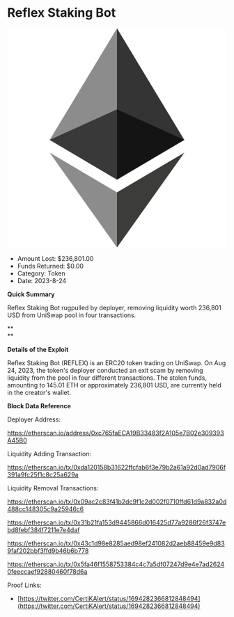 # Reflex Staking Bot
![Reflex Staking Bot](/rektimages/Reflex-Staking-Bot-Rugpull.png)
- Amount Lost: $236,801.00
- Funds Returned: $0.00
- Category: Token
- Date: 2023-8-24

**Quick Summary**

Reflex Staking Bot rugpulled by deployer, removing liquidity worth 236,801 USD from UniSwap pool in four transactions.

 **  
**

 **Details of the Exploit**

Reflex Staking Bot (REFLEX) is an ERC20 token trading on UniSwap. On Aug 24, 2023, the token's deployer conducted an exit scam by removing liquidity from the pool in four different transactions. The stolen funds, amounting to 145.01 ETH or approximately 236,801 USD, are currently held in the creator's wallet.

  


 **Block Data Reference**

Deployer Address:

https://etherscan.io/address/0xc765faECA19B33483f2A105e7B02e309393A45B0

  


Liquidity Adding Transaction:

https://etherscan.io/tx/0xda120158b31622ffcfab6f3e79b2a61a92d0ad7906f391a9fc25f1c8c25a629a

  


Liquidity Removal Transactions:

https://etherscan.io/tx/0x09ac2c83f41b2dc9f1c2d002f0710ffd61d9a832a0d488cc148305c9a25946c6

https://etherscan.io/tx/0x31b21fa153d9445866d016425d77a9286f26f3747ebd8febf384f7211e7e4daf

https://etherscan.io/tx/0x43c1d98e8285aed98ef241082d2aeb88459e9d839faf202bbf3ffd9b46b6b778

https://etherscan.io/tx/0x5fa46f1558753384c4c7a5df07247d9e4e7ad26240feeccaef92880460f78d6a


Proof Links:
- [https://twitter.com/CertiKAlert/status/1694282366812848494](https://twitter.com/CertiKAlert/status/1694282366812848494)


